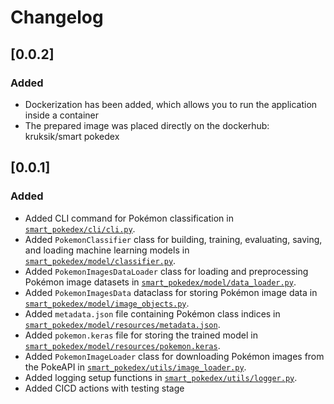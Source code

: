# Changelog

## [0.0.2]

### Added
- Dockerization has been added, which allows you to run the application inside a container
- The prepared image was placed directly on the dockerhub: kruksik/smart pokedex

## [0.0.1]

### Added
- Added CLI command for Pokémon classification in [`smart_pokedex/cli/cli.py`](smart_pokedex/cli/cli.py).
- Added `PokemonClassifier` class for building, training, evaluating, saving, and loading machine learning models in [`smart_pokedex/model/classifier.py`](smart_pokedex/model/classifier.py).
- Added `PokemonImagesDataLoader` class for loading and preprocessing Pokémon image datasets in [`smart_pokedex/model/data_loader.py`](smart_pokedex/model/data_loader.py).
- Added `PokemonImagesData` dataclass for storing Pokémon image data in [`smart_pokedex/model/image_objects.py`](smart_pokedex/model/image_objects.py).
- Added `metadata.json` file containing Pokémon class indices in [`smart_pokedex/model/resources/metadata.json`](smart_pokedex/model/resources/metadata.json).
- Added `pokemon.keras` file for storing the trained model in [`smart_pokedex/model/resources/pokemon.keras`](smart_pokedex/model/resources/pokemon.keras).
- Added `PokemonImageLoader` class for downloading Pokémon images from the PokeAPI in [`smart_pokedex/utils/image_loader.py`](smart_pokedex/utils/image_loader.py).
- Added logging setup functions in [`smart_pokedex/utils/logger.py`](smart_pokedex/utils/logger.py).
- Added CICD actions with testing stage
